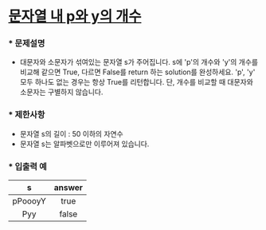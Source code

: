
# [문자열 내 p와 y의 개수](https://programmers.co.kr/learn/courses/30/lessons/129166) #


### * 문제설명 ###  
* 대문자와 소문자가 섞여있는 문자열 s가 주어집니다. s에 'p'의 개수와 'y'의 개수를 비교해 같으면 True, 다르면 False를 return 하는 solution를 완성하세요. 'p', 'y' 모두 하나도 없는 경우는 항상 True를 리턴합니다. 단, 개수를 비교할 때 대문자와 소문자는 구별하지 않습니다. 

### * 제한사항 ###
* 문자열 s의 길이 : 50 이하의 자연수
* 문자열 s는 알파벳으로만 이루어져 있습니다. 

### * 입출력 예 ###  

s | answer
:------:|:------:
pPoooyY | true
Pyy | false

